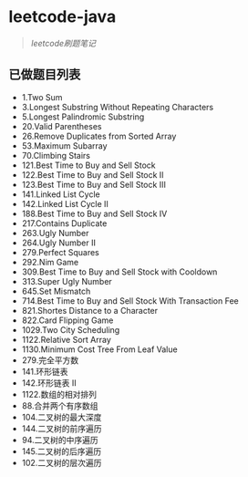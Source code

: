# leetcode-java
> *leetcode刷题笔记*
## 已做题目列表
+ 1.Two Sum
+ 3.Longest Substring Without Repeating Characters
+ 5.Longest Palindromic Substring
+ 20.Valid Parentheses
+ 26.Remove Duplicates from Sorted Array
+ 53.Maximum Subarray
+ 70.Climbing Stairs
+ 121.Best Time to Buy and Sell Stock
+ 122.Best Time to Buy and Sell Stock II
+ 123.Best Time to Buy and Sell Stock III
+ 141.Linked List Cycle
+ 142.Linked List Cycle II
+ 188.Best Time to Buy and Sell Stock IV   
+ 217.Contains Duplicate
+ 263.Ugly Number
+ 264.Ugly Number II
+ 279.Perfect Squares
+ 292.Nim Game
+ 309.Best Time to Buy and Sell Stock with Cooldown
+ 313.Super Ugly Number
+ 645.Set Mismatch
+ 714.Best Time to Buy and Sell Stock With Transaction Fee
+ 821.Shortes Distance to a Character
+ 822.Card Flipping Game
+ 1029.Two City Scheduling
+ 1122.Relative Sort Array
+ 1130.Minimum Cost Tree From Leaf Value
+ 279.完全平方数
+ 141.环形链表
+ 142.环形链表 II
+ 1122.数组的相对排列
+ 88.合并两个有序数组
+ 104.二叉树的最大深度
+ 144.二叉树的前序遍历
+ 94.二叉树的中序遍历
+ 145.二叉树的后序遍历
+ 102.二叉树的层次遍历

